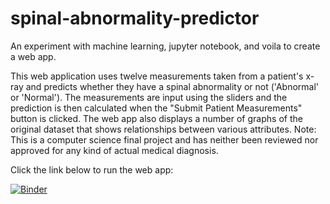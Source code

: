 # spinal-abnormality-predictor
An experiment with machine learning, jupyter notebook, and voila to create a web app.

This web application uses twelve measurements taken from a patient's x-ray and predicts whether they have a spinal abnormality or not ('Abnormal' or 'Normal').
The measurements are input using the sliders and the prediction is then calculated when the "Submit Patient Measurements" button is clicked.
The web app also displays a number of graphs of the original dataset that shows relationships between various attributes.
Note: This is a computer science final project and has neither been reviewed nor approved for any kind of actual medical diagnosis.

<!--[![Binder](https://mybinder.org/badge_logo.svg)](https://mybinder.org/v2/gh/mchrysl/spinal-abnormality-predictor.git/main)-->

Click the link below to run the web app:

[![Binder](https://mybinder.org/badge_logo.svg)](https://hub.gke2.mybinder.org/user/mchrysl-spinal--ality-predictor-g4mg9d8v/voila/render/SpinalAbnormalitiesPredictor.ipynb)
